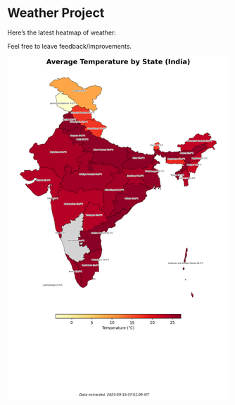 # Weather Project

Here’s the latest heatmap of weather:

Feel free to leave feedback/improvements.

![India Heatmap](docs/assets/india_heatmap.png?v=C8BDE0)
